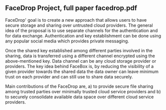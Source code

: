 ## FaceDrop Project, full paper facedrop.pdf

FaceDrop' goal is to create a new approach that allows users to have secure storage and sharing over untrusted cloud providers. The general idea of the proposal is to use separate channels for the authentication and for data exchange. Authentication and key establishment can be done using any popular social media which provides private messaging. 

Once the shared key established among different parties involved in the sharing, data is transferred using a different channel encrypted using the above-mentioned key. Data channel can be any cloud storage provider or providers. The key idea behind FaceBox is, by reducing the visibility of a given provider towards the shared data the data owner can leave minimum trust on each provider and can still use to share data securely. 

Main contributions of the FaceDrop are, a) to provide secure file sharing among trusted parties over minimally trusted cloud service providers and b) to securely consolidate available data space over different cloud service providers.

